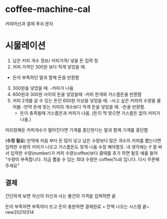 # coffee-machine-cal
커피머신과 결제 푸쉬 문자
# 시물레이션
1. 남은 커피 개수 정보/ 커피가격/ 넣을 돈 입력 창
2. 커피 가격인 300원 보다 적게 넣었을 때.
- 돈이 부족하단 말과 함께 돈을 반환함
3. 300원을 넣었을 때.
-커피가 나옴
4. 600원과 300원 사이의 돈을 넣었을때
-커피 한개와 거스름돈을 반환함
5. 커피 2개를 살 수 있는 돈인 600원 이상을 넣었을 때.
-사고 싶은 커피의 수량을 물어봄
  -만약 돈에 맞는 커피의 개수보다 적게 돈을 넣었을 때.
    -돈을 반환함.
   - 돈이 충족될때 거스름돈과 커피가 나옴.
    (돈이 딱 맞으면 거스름돈 없이 커피가 나옴.)

미리정해둔 커피개수가 떨어진다면 
기계를 중단한다는 말과 함께 기계를 중단함

(**수정 필요**)
만약에 처음 부터 돈 많이 넣고 남은 수량보다 많은 개수의 커피를
뽑는다면 입력한 수량의 커피가 나오고 거스름돈도 맞게 나옴
수정 해야할듯.
내 생각에는 if 절 써서 입력한 수량(number)가 커피 수량(coffee)보다 클때를 추가 하면 될듯
예를 들어 "수량이 부족합니다. 지금 뽑을 수 있는 최대 수량은 coffee(%d) 입니다. 다시 주문해주세요"

## 결제
간단하게 보면
자신의 자산과 사는 물건의 가격을 입력하면
끝.

돈이 부족하면 부족하다 뜨고
돈이 충분하면 결제완료 + 잔액 나오는 시스템
끝~
new20210314
